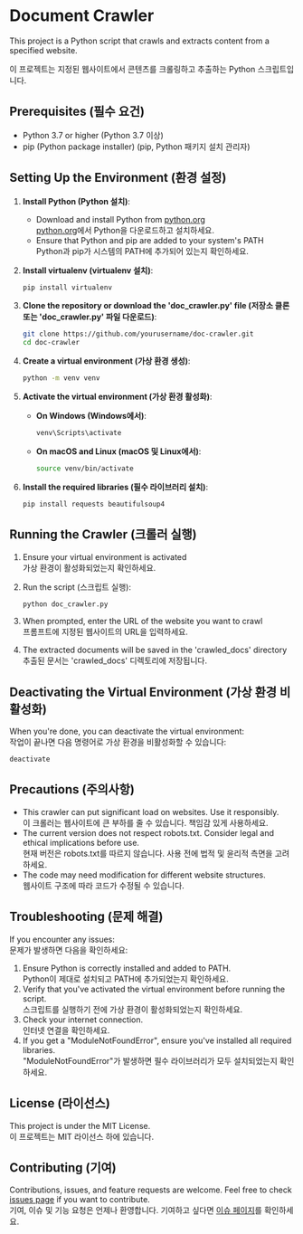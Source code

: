 
# Document Crawler

This project is a Python script that crawls and extracts content from a specified website.

이 프로젝트는 지정된 웹사이트에서 콘텐츠를 크롤링하고 추출하는 Python 스크립트입니다.

## Prerequisites (필수 요건)

- Python 3.7 or higher (Python 3.7 이상)
- pip (Python package installer) (pip, Python 패키지 설치 관리자)

## Setting Up the Environment (환경 설정)

1. **Install Python (Python 설치)**:
   - Download and install Python from [python.org](https://www.python.org/downloads/)  
     [python.org](https://www.python.org/downloads/)에서 Python을 다운로드하고 설치하세요.
   - Ensure that Python and pip are added to your system's PATH  
     Python과 pip가 시스템의 PATH에 추가되어 있는지 확인하세요.

2. **Install virtualenv (virtualenv 설치)**:
   ```bash
   pip install virtualenv
   ```

3. **Clone the repository or download the 'doc_crawler.py' file (저장소 클론 또는 'doc_crawler.py' 파일 다운로드)**:
   ```bash
   git clone https://github.com/yourusername/doc-crawler.git
   cd doc-crawler
   ```

4. **Create a virtual environment (가상 환경 생성)**:
   ```bash
   python -m venv venv
   ```

5. **Activate the virtual environment (가상 환경 활성화)**:
   - **On Windows (Windows에서)**:
     ```bash
     venv\Scripts\activate
     ```
   - **On macOS and Linux (macOS 및 Linux에서)**:
     ```bash
     source venv/bin/activate
     ```

6. **Install the required libraries (필수 라이브러리 설치)**:
   ```bash
   pip install requests beautifulsoup4
   ```

## Running the Crawler (크롤러 실행)

1. Ensure your virtual environment is activated  
   가상 환경이 활성화되었는지 확인하세요.

2. Run the script (스크립트 실행):
   ```bash
   python doc_crawler.py
   ```

3. When prompted, enter the URL of the website you want to crawl  
   프롬프트에 지정된 웹사이트의 URL을 입력하세요.

4. The extracted documents will be saved in the 'crawled_docs' directory  
   추출된 문서는 'crawled_docs' 디렉토리에 저장됩니다.

## Deactivating the Virtual Environment (가상 환경 비활성화)

When you're done, you can deactivate the virtual environment:  
작업이 끝나면 다음 명령어로 가상 환경을 비활성화할 수 있습니다:
```bash
deactivate
```

## Precautions (주의사항)

- This crawler can put significant load on websites. Use it responsibly.  
  이 크롤러는 웹사이트에 큰 부하를 줄 수 있습니다. 책임감 있게 사용하세요.
- The current version does not respect robots.txt. Consider legal and ethical implications before use.  
  현재 버전은 robots.txt를 따르지 않습니다. 사용 전에 법적 및 윤리적 측면을 고려하세요.
- The code may need modification for different website structures.  
  웹사이트 구조에 따라 코드가 수정될 수 있습니다.

## Troubleshooting (문제 해결)

If you encounter any issues:  
문제가 발생하면 다음을 확인하세요:

1. Ensure Python is correctly installed and added to PATH.  
   Python이 제대로 설치되고 PATH에 추가되었는지 확인하세요.
2. Verify that you've activated the virtual environment before running the script.  
   스크립트를 실행하기 전에 가상 환경이 활성화되었는지 확인하세요.
3. Check your internet connection.  
   인터넷 연결을 확인하세요.
4. If you get a "ModuleNotFoundError", ensure you've installed all required libraries.  
   "ModuleNotFoundError"가 발생하면 필수 라이브러리가 모두 설치되었는지 확인하세요.

## License (라이선스)

This project is under the MIT License.  
이 프로젝트는 MIT 라이선스 하에 있습니다.

## Contributing (기여)

Contributions, issues, and feature requests are welcome. Feel free to check [issues page](https://github.com/yourusername/doc-crawler/issues) if you want to contribute.  
기여, 이슈 및 기능 요청은 언제나 환영합니다. 기여하고 싶다면 [이슈 페이지](https://github.com/yourusername/doc-crawler/issues)를 확인하세요.
